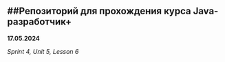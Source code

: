##Репозиторий для прохождения курса Java-разработчик+
---

**17.05.2024**

*Sprint 4, Unit 5, Lesson 6*
